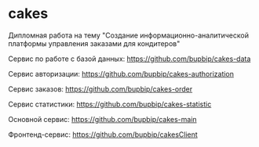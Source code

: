 # cakes

Дипломная работа на тему "Создание информационно-аналитической платформы управления заказами для кондитеров"

Сервис по работе с базой данных:
https://github.com/bupbip/cakes-data

Сервис авторизации:
https://github.com/bupbip/cakes-authorization

Сервис заказов:
https://github.com/bupbip/cakes-order

Сервис статистики:
https://github.com/bupbip/cakes-statistic

Основной сервис:
https://github.com/bupbip/cakes-main

Фронтенд-сервис:
https://github.com/bupbip/cakesClient
